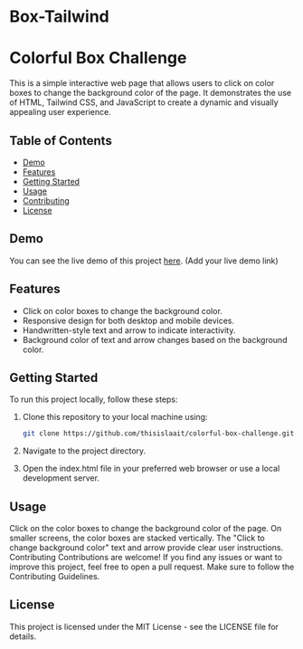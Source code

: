 # Box-Tailwind

# Colorful Box Challenge

This is a simple interactive web page that allows users to click on color boxes to change the background color of the page. It demonstrates the use of HTML, Tailwind CSS, and JavaScript to create a dynamic and visually appealing user experience.

## Table of Contents

- [Demo](#demo)
- [Features](#features)
- [Getting Started](#getting-started)
- [Usage](#usage)
- [Contributing](#contributing)
- [License](#license)

## Demo

You can see the live demo of this project [here](#). (Add your live demo link)

## Features

- Click on color boxes to change the background color.
- Responsive design for both desktop and mobile devices.
- Handwritten-style text and arrow to indicate interactivity.
- Background color of text and arrow changes based on the background color.

## Getting Started

To run this project locally, follow these steps:

1. Clone this repository to your local machine using:

   ```bash
   git clone https://github.com/thisislaait/colorful-box-challenge.git

2. Navigate to the project directory.

3. Open the index.html file in your preferred web browser or use a local development server.


## Usage
Click on the color boxes to change the background color of the page.
On smaller screens, the color boxes are stacked vertically.
The "Click to change background color" text and arrow provide clear user instructions.
Contributing
Contributions are welcome! If you find any issues or want to improve this project, feel free to open a pull request. Make sure to follow the Contributing Guidelines.

## License
This project is licensed under the MIT License - see the LICENSE file for details.
